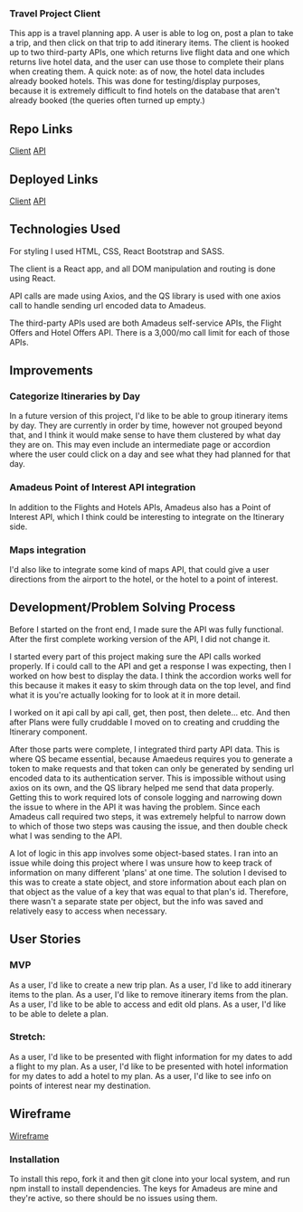### Travel Project Client

This app is a travel planning app. A user is able to log on, post a plan to take a trip, and then click on that trip to add itinerary items. The client is hooked up to two third-party APIs, one which returns live flight data and one which returns live hotel data, and the user can use those to complete their plans when creating them. A quick note: as of now, the hotel data includes already booked hotels. This was done for testing/display purposes, because it is extremely difficult to find hotels on the database that aren't already booked (the queries often turned up empty.)

## Repo Links

[Client](https://github.com/ztosyl/travel-project-client)
[API](https://github.com/ztosyl/travel-project-api)

## Deployed Links

[Client](https://ztosyl.github.io/travel-project-client)
[API](https://travel-project-api.herokuapp.com)

## Technologies Used

For styling I used HTML, CSS, React Bootstrap and SASS.

The client is a React app, and all DOM manipulation and routing is done using React.

API calls are made using Axios, and the QS library is used with one axios call to handle sending url encoded data to Amadeus.

The third-party APIs used are both Amadeus self-service APIs, the Flight Offers and Hotel Offers API. There is a 3,000/mo call limit for each of those APIs.


## Improvements

### Categorize Itineraries by Day
In a future version of this project, I'd like to be able to group itinerary items by day. They are currently in order by time, however not grouped beyond that, and I think it would make sense to have them clustered by what day they are on. This may even include an intermediate page or accordion where the user could click on a day and see what they had planned for that day.

### Amadeus Point of Interest API integration
In addition to the Flights and Hotels APIs, Amadeus also has a Point of Interest API, which I think could be interesting to integrate on the Itinerary side.

### Maps integration
I'd also like to integrate some kind of maps API, that could give a user directions from the airport to the hotel, or the hotel to a point of interest.

## Development/Problem Solving Process

Before I started on the front end, I made sure the API was fully functional. After the first complete working version of the API, I did not change it.

I started every part of this project making sure the API calls worked properly. If i could call to the API and get a response I was expecting, then I worked on how best to display the data. I think the accordion works well for this because it makes it easy to skim through data on the top level, and find what it is you're actually looking for to look at it in more detail.

I worked on it api call by api call, get, then post, then delete... etc. And then after Plans were fully cruddable I moved on to creating and crudding the Itinerary component.

After those parts were complete, I integrated third party API data. This is where QS became essential, because Amaedeus requires you to generate a token to make requests and that token can only be generated by sending url encoded data to its authentication server. This is impossible without using axios on its own, and the QS library helped me send that data properly. Getting this to work required lots of console logging and narrowing down the issue to where in the API it was having the problem. Since each Amadeus call required two steps, it was extremely helpful to narrow down to which of those two steps was causing the issue, and then double check what I was sending to the API.

A lot of logic in this app involves some object-based states. I ran into an issue while doing this project where I was unsure how to keep track of information on many different 'plans' at one time. The solution I devised to this was to create a state object, and store information about each plan on that object as the value of a key that was equal to that plan's id. Therefore, there wasn't a separate state per object, but the info was saved and relatively easy to access when necessary.

## User Stories

### MVP
As a user, I'd like to create a new trip plan.
As a user, I'd like to add itinerary items to the plan.
As a user, I'd like to remove itinerary items from the plan.
As a user, I'd like to be able to access and edit old plans.
As a user, I'd like to be able to delete a plan.

### Stretch:
As a user, I'd like to be presented with flight information for my dates to add a flight to my plan.
As a user, I'd like to be presented with hotel information for my dates to add a hotel to my plan.
As a user, I'd like to see info on points of interest near my destination.

## Wireframe

[Wireframe](https://media.git.generalassemb.ly/user/27606/files/09f57800-b465-11ea-8644-052fe632d8f8)

### Installation

To install this repo, fork it and then git clone into your local system, and run npm install to install dependencies. The keys for Amadeus are mine and they're active, so there should be no issues using them.
